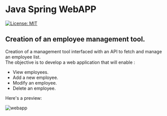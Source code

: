 # Java Spring WebAPP  
[![License: MIT](https://img.shields.io/badge/License-MIT-yellow.svg)](https://opensource.org/licenses/MIT)

## Creation of an employee management tool. 
Creation of a management tool interfaced with an API to fetch and manage an employee list.  
The objective is to develop a web application that will enable :
- View employees.
- Add a new employee.
- Modify an employee.
- Delete an employee.

Here's a preview:  

![webapp](https://raw.githubusercontent.com/eduardoschoepf/portfolio/main/img/employees_webapp.png)
